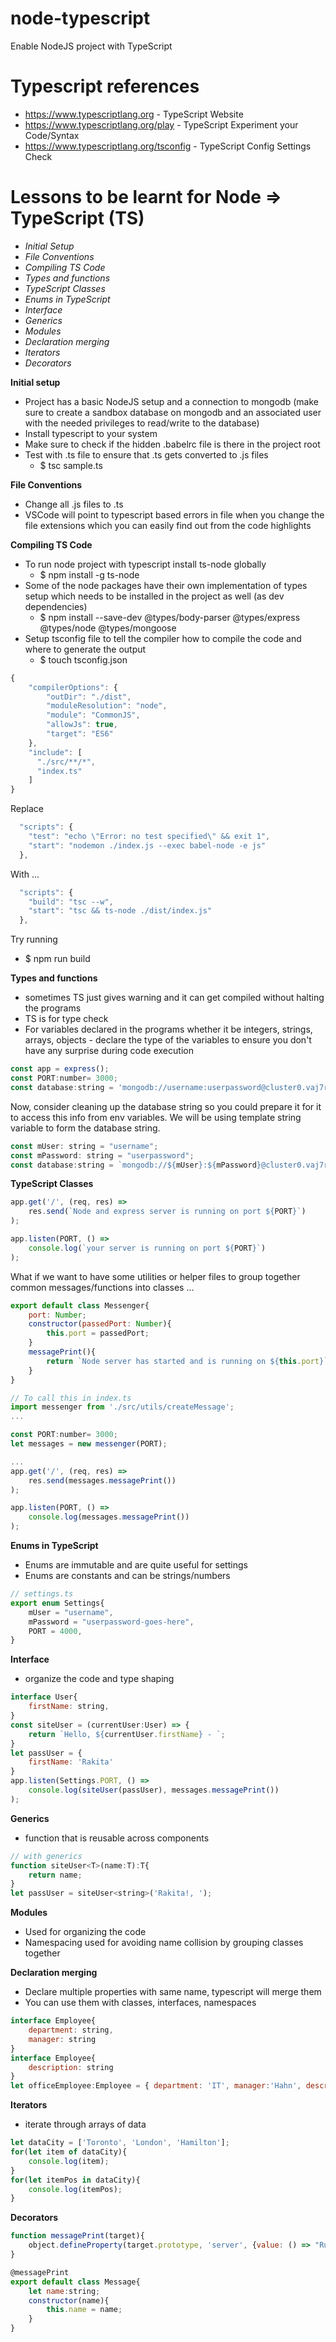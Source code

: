 # node-typescript
Enable NodeJS project with TypeScript

# Typescript references
* https://www.typescriptlang.org - TypeScript Website
* https://www.typescriptlang.org/play - TypeScript Experiment your Code/Syntax
* https://www.typescriptlang.org/tsconfig - TypeScript Config Settings Check

# Lessons to be learnt for Node => TypeScript (TS)
* *Initial Setup*
* *File Conventions*
* *Compiling TS Code*
* *Types and functions*
* *TypeScript Classes*
* *Enums in TypeScript*
* *Interface*
* *Generics*
* *Modules*
* *Declaration merging*
* *Iterators*
* *Decorators*

**Initial setup**
* Project has a basic NodeJS setup and a connection to mongodb (make sure to create a sandbox database on mongodb and an associated user with the needed privileges to read/write to the database)
* Install typescript to your system 
* Make sure to check if the hidden .babelrc file is there in the project root
* Test with .ts file to ensure that .ts gets converted to .js files
    * $ tsc sample.ts 


**File Conventions**
* Change all .js files to .ts
* VSCode will point to typescript based errors in file when you change the file extensions which you can easily find out from the code highlights

**Compiling TS Code**
* To run node project with typescript install ts-node globally
    * $ npm install -g ts-node
* Some of the node packages have their own implementation of types setup which needs to be installed in the project as well (as dev dependencies)
    * $ npm install --save-dev @types/body-parser @types/express @types/node @types/mongoose
* Setup tsconfig file to tell the compiler how to compile the code and where to generate the output
    * $ touch tsconfig.json


``` javascript
{
    "compilerOptions": {
        "outDir": "./dist",
        "moduleResolution": "node",
        "module": "CommonJS",
        "allowJs": true,
        "target": "ES6"
    },
    "include": [
      "./src/**/*",
      "index.ts"
    ]
}
```

Replace
```javascript
  "scripts": {
    "test": "echo \"Error: no test specified\" && exit 1",
    "start": "nodemon ./index.js --exec babel-node -e js"
  },
```
With ...
```javascript
  "scripts": {
    "build": "tsc --w",
    "start": "tsc && ts-node ./dist/index.js"
  },
```

Try running
* $ npm run build

**Types and functions**
* sometimes TS just gives warning and it can get compiled without halting the programs
* TS is for type check
* For variables declared in the programs whether it be integers, strings, arrays, objects - declare the type of the variables to ensure you don't have any surprise during code execution
``` javascript
const app = express();
const PORT:number= 3000;
const database:string = 'mongodb://username:userpassword@cluster0.vaj7r.mongodb.net/myFirstDatabase?retryWrites=true&w=majority';
```

Now, consider cleaning up the database string so you could prepare it for it to access this info from env variables. We will be using template string variable to form the database string.

```javascript
const mUser: string = "username";
const mPassword: string = "userpassword";
const database:string = `mongodb://${mUser}:${mPassword}@cluster0.vaj7r.mongodb.net/myFirstDatabase?retryWrites=true&w=majority`;
```

**TypeScript Classes**
```javascript
app.get('/', (req, res) =>
    res.send(`Node and express server is running on port ${PORT}`)
);

app.listen(PORT, () =>
    console.log(`your server is running on port ${PORT}`)
);
```

What if we want to have some utilities or helper files to group together common messages/functions into classes ...

``` javascript
export default class Messenger{
    port: Number;
    constructor(passedPort: Number){
        this.port = passedPort;
    }
    messagePrint(){
        return `Node server has started and is running on ${this.port}`;
    }
}

// To call this in index.ts
import messenger from './src/utils/createMessage';
...

const PORT:number= 3000;
let messages = new messenger(PORT);

...
app.get('/', (req, res) =>
    res.send(messages.messagePrint())
);

app.listen(PORT, () =>
    console.log(messages.messagePrint())
);
```


**Enums in TypeScript**
* Enums are immutable and are quite useful for settings
* Enums are constants and can be strings/numbers
```javascript
// settings.ts
export enum Settings{
    mUser = "username",
    mPassword = "userpassword-goes-here",
    PORT = 4000,
}
```

**Interface**
* organize the code and type shaping

```javascript
interface User{
    firstName: string,
}
const siteUser = (currentUser:User) => {
    return `Hello, ${currentUser.firstName} - `;
}
let passUser = {
    firstName: 'Rakita'
}
app.listen(Settings.PORT, () =>
    console.log(siteUser(passUser), messages.messagePrint())
);
```

**Generics**
* function that is reusable across components
```javascript
// with generics
function siteUser<T>(name:T):T{
    return name;
}
let passUser = siteUser<string>('Rakita!, ');
```

**Modules**
* Used for organizing the code
* Namespacing used for avoiding name collision by grouping classes together

**Declaration merging**
* Declare multiple properties with same name, typescript will merge them
* You can use them with classes, interfaces, namespaces
```javascript
interface Employee{
    department: string,
    manager: string
}
interface Employee{
    description: string
}
let officeEmployee:Employee = { department: 'IT', manager:'Hahn', description: 'Technology'};
```

**Iterators**
* iterate through arrays of data
```javascript
let dataCity = ['Toronto', 'London', 'Hamilton'];
for(let item of dataCity){
    console.log(item);
}
for(let itemPos in dataCity){
    console.log(itemPos);
}
```
**Decorators**
```javascript
function messagePrint(target){
    object.defineProperty(target.prototype, 'server', {value: () => "Running server data"})
}

@messagePrint
export default class Message{
    let name:string;
    constructor(name){
        this.name = name;
    }
}
```
